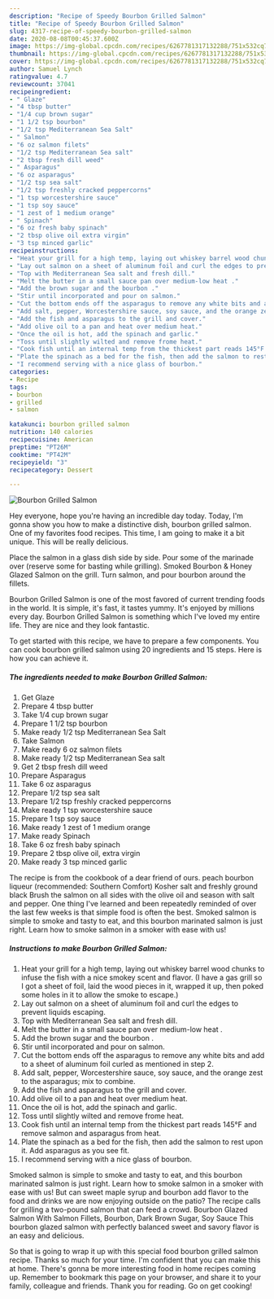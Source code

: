 ```yaml
---
description: "Recipe of Speedy Bourbon Grilled Salmon"
title: "Recipe of Speedy Bourbon Grilled Salmon"
slug: 4317-recipe-of-speedy-bourbon-grilled-salmon
date: 2020-08-08T00:45:37.600Z
image: https://img-global.cpcdn.com/recipes/6267781317132288/751x532cq70/bourbon-grilled-salmon-recipe-main-photo.jpg
thumbnail: https://img-global.cpcdn.com/recipes/6267781317132288/751x532cq70/bourbon-grilled-salmon-recipe-main-photo.jpg
cover: https://img-global.cpcdn.com/recipes/6267781317132288/751x532cq70/bourbon-grilled-salmon-recipe-main-photo.jpg
author: Samuel Lynch
ratingvalue: 4.7
reviewcount: 37041
recipeingredient:
- " Glaze"
- "4 tbsp butter"
- "1/4 cup brown sugar"
- "1 1/2 tsp bourbon"
- "1/2 tsp Mediterranean Sea Salt"
- " Salmon"
- "6 oz salmon filets"
- "1/2 tsp Mediterranean Sea salt"
- "2 tbsp fresh dill weed"
- " Asparagus"
- "6 oz asparagus"
- "1/2 tsp sea salt"
- "1/2 tsp freshly cracked peppercorns"
- "1 tsp worcestershire sauce"
- "1 tsp soy sauce"
- "1 zest of 1 medium orange"
- " Spinach"
- "6 oz fresh baby spinach"
- "2 tbsp olive oil extra virgin"
- "3 tsp minced garlic"
recipeinstructions:
- "Heat your grill for a high temp, laying out whiskey barrel wood chunks to infuse the fish with a nice smokey scent and flavor. (I have a gas grill so I got a sheet of foil, laid the wood pieces in it, wrapped it up, then poked some holes in it to allow the smoke to escape.)"
- "Lay out salmon on a sheet of aluminum foil and curl the edges to prevent liquids escaping."
- "Top with Mediterranean Sea salt and fresh dill."
- "Melt the butter in a small sauce pan over medium-low heat ."
- "Add the brown sugar and the bourbon ."
- "Stir until incorporated and pour on salmon."
- "Cut the bottom ends off the asparagus to remove any white bits and add to a sheet of aluminum foil curled as mentioned in step 2."
- "Add salt, pepper, Worcestershire sauce, soy sauce, and the orange zest to the asparagus; mix to combine."
- "Add the fish and asparagus to the grill and cover."
- "Add olive oil to a pan and heat over medium heat."
- "Once the oil is hot, add the spinach and garlic."
- "Toss until slightly wilted and remove frome heat."
- "Cook fish until an internal temp from the thickest part reads 145°F and remove salmon and asparagus from heat."
- "Plate the spinach as a bed for the fish, then add the salmon to rest upon it. Add asparagus as you see fit."
- "I recommend serving with a nice glass of bourbon."
categories:
- Recipe
tags:
- bourbon
- grilled
- salmon

katakunci: bourbon grilled salmon 
nutrition: 140 calories
recipecuisine: American
preptime: "PT26M"
cooktime: "PT42M"
recipeyield: "3"
recipecategory: Dessert

---
```



![Bourbon Grilled Salmon](https://img-global.cpcdn.com/recipes/6267781317132288/751x532cq70/bourbon-grilled-salmon-recipe-main-photo.jpg)

Hey everyone, hope you're having an incredible day today. Today, I'm gonna show you how to make a distinctive dish, bourbon grilled salmon. One of my favorites food recipes. This time, I am going to make it a bit unique. This will be really delicious.

Place the salmon in a glass dish side by side. Pour some of the marinade over (reserve some for basting while grilling). Smoked Bourbon &amp; Honey Glazed Salmon on the grill. Turn salmon, and pour bourbon around the fillets.

Bourbon Grilled Salmon is one of the most favored of current trending foods in the world. It is simple, it's fast, it tastes yummy. It's enjoyed by millions every day. Bourbon Grilled Salmon is something which I've loved my entire life. They are nice and they look fantastic.


To get started with this recipe, we have to prepare a few components. You can cook bourbon grilled salmon using 20 ingredients and 15 steps. Here is how you can achieve it.

<!--inarticleads1-->

##### The ingredients needed to make Bourbon Grilled Salmon:

1. Get  Glaze
1. Prepare 4 tbsp butter
1. Take 1/4 cup brown sugar
1. Prepare 1 1/2 tsp bourbon
1. Make ready 1/2 tsp Mediterranean Sea Salt
1. Take  Salmon
1. Make ready 6 oz salmon filets
1. Make ready 1/2 tsp Mediterranean Sea salt
1. Get 2 tbsp fresh dill weed
1. Prepare  Asparagus
1. Take 6 oz asparagus
1. Prepare 1/2 tsp sea salt
1. Prepare 1/2 tsp freshly cracked peppercorns
1. Make ready 1 tsp worcestershire sauce
1. Prepare 1 tsp soy sauce
1. Make ready 1 zest of 1 medium orange
1. Make ready  Spinach
1. Take 6 oz fresh baby spinach
1. Prepare 2 tbsp olive oil, extra virgin
1. Make ready 3 tsp minced garlic


The recipe is from the cookbook of a dear friend of ours. peach bourbon liqueur (recommended: Southern Comfort) Kosher salt and freshly ground black Brush the salmon on all sides with the olive oil and season with salt and pepper. One thing I&#39;ve learned and been repeatedly reminded of over the last few weeks is that simple food is often the best. Smoked salmon is simple to smoke and tasty to eat, and this bourbon marinated salmon is just right. Learn how to smoke salmon in a smoker with ease with us! 

<!--inarticleads2-->

##### Instructions to make Bourbon Grilled Salmon:

1. Heat your grill for a high temp, laying out whiskey barrel wood chunks to infuse the fish with a nice smokey scent and flavor. (I have a gas grill so I got a sheet of foil, laid the wood pieces in it, wrapped it up, then poked some holes in it to allow the smoke to escape.)
1. Lay out salmon on a sheet of aluminum foil and curl the edges to prevent liquids escaping.
1. Top with Mediterranean Sea salt and fresh dill.
1. Melt the butter in a small sauce pan over medium-low heat .
1. Add the brown sugar and the bourbon .
1. Stir until incorporated and pour on salmon.
1. Cut the bottom ends off the asparagus to remove any white bits and add to a sheet of aluminum foil curled as mentioned in step 2.
1. Add salt, pepper, Worcestershire sauce, soy sauce, and the orange zest to the asparagus; mix to combine.
1. Add the fish and asparagus to the grill and cover.
1. Add olive oil to a pan and heat over medium heat.
1. Once the oil is hot, add the spinach and garlic.
1. Toss until slightly wilted and remove frome heat.
1. Cook fish until an internal temp from the thickest part reads 145°F and remove salmon and asparagus from heat.
1. Plate the spinach as a bed for the fish, then add the salmon to rest upon it. Add asparagus as you see fit.
1. I recommend serving with a nice glass of bourbon.


Smoked salmon is simple to smoke and tasty to eat, and this bourbon marinated salmon is just right. Learn how to smoke salmon in a smoker with ease with us! But can sweet maple syrup and bourbon add flavor to the food and drinks we are now enjoying outside on the patio? The recipe calls for grilling a two-pound salmon that can feed a crowd. Bourbon Glazed Salmon With Salmon Fillets, Bourbon, Dark Brown Sugar, Soy Sauce This bourbon glazed salmon with perfectly balanced sweet and savory flavor is an easy and delicious. 

So that is going to wrap it up with this special food bourbon grilled salmon recipe. Thanks so much for your time. I'm confident that you can make this at home. There's gonna be more interesting food in home recipes coming up. Remember to bookmark this page on your browser, and share it to your family, colleague and friends. Thank you for reading. Go on get cooking!
